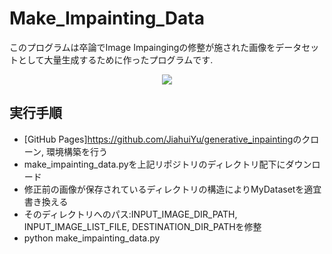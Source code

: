 # Make_Impainting_Data

このプログラムは卒論でImage Impaingingの修整が施された画像をデータセットとして大量生成するために作ったプログラムです.
<p align="center">
  <img src="https://user-images.githubusercontent.com/124670782/233430120-32f0d71a-1192-4643-b6ad-08db58fa715c.png" />
</p>



## 実行手順  
* [GitHub Pages]<https://github.com/JiahuiYu/generative_inpainting>のクローン, 環境構築を行う  
* make_impainting_data.pyを上記リポジトリのディレクトリ配下にダウンロード  
* 修正前の画像が保存されているディレクトリの構造によりMyDatasetを適宜書き換える  
* そのディレクトリへのパス:INPUT_IMAGE_DIR_PATH, INPUT_IMAGE_LIST_FILE, DESTINATION_DIR_PATHを修整  
* python make_impainting_data.py  
